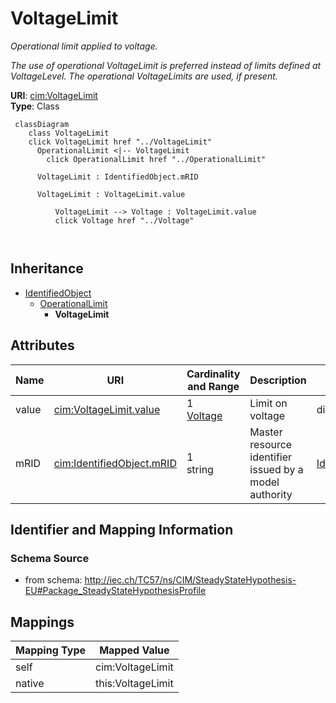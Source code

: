 # VoltageLimit


_Operational limit applied to voltage._

_The use of operational VoltageLimit is preferred instead of limits defined at VoltageLevel. The operational VoltageLimits are used, if present._





**URI**: [cim:VoltageLimit](http://iec.ch/TC57/CIM100#VoltageLimit)<br />
**Type**: Class




```mermaid
 classDiagram
    class VoltageLimit
    click VoltageLimit href "../VoltageLimit"
      OperationalLimit <|-- VoltageLimit
        click OperationalLimit href "../OperationalLimit"
      
      VoltageLimit : IdentifiedObject.mRID
        
      VoltageLimit : VoltageLimit.value
        
          VoltageLimit --> Voltage : VoltageLimit.value
          click Voltage href "../Voltage"
        
      
```





## Inheritance
* [IdentifiedObject](IdentifiedObject.md)
    * [OperationalLimit](OperationalLimit.md)
        * **VoltageLimit**



## Attributes


| Name | URI | Cardinality and Range | Description | Inheritance |
| ---  | --- | --- | --- | --- |
| value | [cim:VoltageLimit.value](http://iec.ch/TC57/CIM100#VoltageLimit.value) | 1 <br />  [Voltage](Voltage.md)  | Limit on voltage | direct |
| mRID | [cim:IdentifiedObject.mRID](http://iec.ch/TC57/CIM100#IdentifiedObject.mRID) | 1 <br />  string  | Master resource identifier issued by a model authority | [IdentifiedObject](IdentifiedObject.md) |









## Identifier and Mapping Information







### Schema Source


* from schema: http://iec.ch/TC57/ns/CIM/SteadyStateHypothesis-EU#Package_SteadyStateHypothesisProfile





## Mappings

| Mapping Type | Mapped Value |
| ---  | ---  |
| self | cim:VoltageLimit |
| native | this:VoltageLimit |





